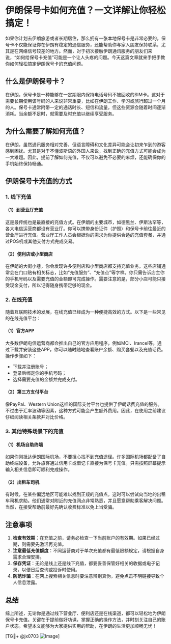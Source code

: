 # 伊朗保号卡如何充值？一文详解让你轻松搞定！

如果你计划去伊朗旅游或者长期居住，那么拥有一张本地保号卡是非常必要的。保号卡不仅能保证你在伊朗有稳定的通信服务，还能帮助你与家人朋友保持联系，尤其是在网络信号较差的地方。然而，对于初次接触伊朗通讯服务的朋友们来说，“如何给保号卡充值”可能是一个让人头疼的问题。今天这篇文章就来手把手教你如何轻松搞定伊朗保号卡的充值问题。

## 什么是伊朗保号卡？

在伊朗，保号卡是一种能够在一定期限内保持电话号码不被回收的SIM卡。这对于需要长期使用该号码的人来说非常重要，比如在伊朗工作、学习或旅行超过一个月的人。保号卡通常附带一定的通话时长、短信和流量，但这些资源会随着时间逐渐消耗。当余额不足时，就需要及时充值以继续享受服务。

## 为什么需要了解如何充值？

在伊朗，虽然通讯服务相对完善，但语言障碍和文化差异可能会让初来乍到的游客感到困扰。尤其是对于不懂波斯语的外国人来说，找到正确的充值方式可能会成为一大难题。因此，提前了解如何充值，不仅可以避免不必要的麻烦，还能确保你的手机始终保持畅通。

## 伊朗保号卡充值的方式

### 1. 线下充值

#### （1）到营业厅充值
这是最传统也是最直接的充值方式。在伊朗的主要城市，如德黑兰、伊斯法罕等，各大电信运营商都设有营业厅。你可以携带身份证件（护照）和保号卡前往最近的营业厅进行充值。营业厅工作人员会根据你的需求为你提供合适的充值套餐，并通过POS机或其他支付方式完成交易。

#### （2）便利店或小型商店
在伊朗的大街小巷，你会发现许多便利店和小型商店都支持充值业务。这些店铺通常会在门口贴有相关标志，比如“充值服务”、“充值点”等字样。你只需告诉店主你的手机号码以及需要充值的金额即可完成操作。需要注意的是，部分小店可能只接受现金支付，所以记得随身携带足够的现金。

### 2. 在线充值

随着互联网技术的发展，在线充值已经成为一种便捷高效的方式。以下是一些常见的在线充值平台：

#### （1）官方APP
大多数伊朗电信运营商都会推出自己的官方应用程序，例如MCI、Irancel等。通过下载并安装这些APP，你可以随时随地查看账户余额、购买套餐以及充值话费。操作步骤如下：
- 下载并注册账号；
- 登录后绑定你的手机号码；
- 选择需要充值的金额并完成支付。

#### （2）第三方支付平台
像PayPal、Western Union这样的国际支付平台也提供了伊朗话费充值的服务。不过由于汇率波动等因素，这种方式可能会产生额外费用。因此，在使用之前建议仔细阅读相关条款并对比价格。

### 3. 其他特殊场景下的充值

#### （1）机场自助终端
如果你刚抵达伊朗国际机场，不要担心找不到充值途径。许多国际机场都配备了自助终端设备，允许旅客通过信用卡或借记卡直接为保号卡充值。只需按照屏幕提示输入相关信息即可顺利完成操作。

#### （2）出租车司机
有时候，在某些偏远地区可能难以找到正规的充值点。这时可以尝试向当地的出租车司机求助。他们通常对附近的充值网点非常熟悉，并且愿意帮助乘客解决问题。当然，在接受帮助前最好先确认收费标准以免上当受骗。

## 注意事项

1. **检查有效期**：在充值之前，请务必检查一下当前账户的有效期。如果已经过期，则需要先激活再充值。
2. **注意最低充值额度**：不同运营商对于单次充值都有最低限额规定，请根据自身需求合理安排。
3. **保存凭证**：无论是线上还是线下充值，都要妥善保管好相关的收据或电子记录，以便日后查询或投诉时使用。
4. **防范诈骗**：在网上搜索相关信息时要注意辨别真伪，避免点击不明链接导致个人信息泄露。

## 总结

综上所述，无论你是通过线下营业厅、便利店还是在线渠道，都可以轻松地为伊朗保号卡充值。关键在于提前做好功课，掌握正确的操作方法，并时刻关注自己的账户状态。希望本文能够为大家提供实用的帮助，在伊朗的生活更加顺畅无忧！

[TG💪+ @jx0703 ![Image](https://github.com/user-attachments/assets/dbca1d08-cadb-493c-b0ec-ad6f7a83f270)]
